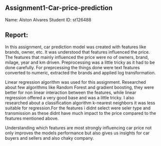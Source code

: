 ## Assignment1-Car-price-prediction 
Name: Alston Alvares   Student ID: st126488

## Report:

In this assignment, car prediction model was created with features like brands, owner, etc. It was understood that features influenced the price. The features that mainly influenced the price were no of owners, brand, milage, year and km driven. Preprocessing was a little tricky as it had to be done carefully. For preprcessing the things done were text features converted to numeric, extracted the brands and applied log transformation.


Linear regression algorithm was used for this assignment. Researched about few algorithms like Random Forest and gradient boosting, they were better for non linear interaction between the features, while linear regression offered a very good base and was a little tricky. I also researched about a classification algorithm k-nearest neighbors it was less suitable for regression.For the features i didnt select were seler type and transmission as these didnt have much impact to the price compared to the features mentioned above.

Understanding which features are most strongly influencing car price not only improves the models performance but also gives us insights for car buyers and sellers and also chaky company.

